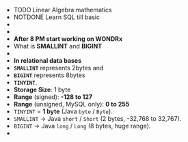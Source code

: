- TODO Linear Algebra mathematics
- NOTDONE Learn SQL till basic
-
-
- **After 8 PM start working on WONDRx**
- What is **SMALLINT** and **BIGINT**
-
- **In relational data bases**
- **`SMALLINT`** represents 2bytes and
- **`BIGINT`** represents 8bytes
- **`TINYINT`**.
- **Storage Size**: 1 byte
- **Range** (signed): **-128 to 127**
- **Range** (unsigned, MySQL only): **0 to 255**
- `TINYINT` = **1 byte** (Java `byte` / `Byte`).
- `SMALLINT` → Java `short` / `Short` (2 bytes, -32,768 to 32,767).
- `BIGINT` → Java `long` / `Long` (8 bytes, huge range).
-